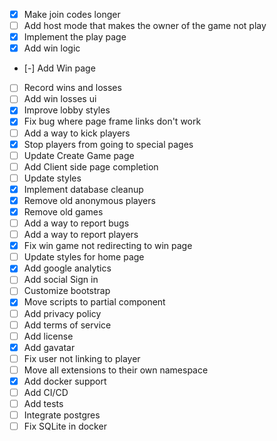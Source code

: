 - [x] Make join codes longer
- [ ] Add host mode that makes the owner of the game not play
- [x] Implement the play page
- [x] Add win logic
- [-] Add Win page
- [ ] Record wins and losses
- [ ] Add win losses ui
- [x] Improve lobby styles
- [x] Fix bug where page frame links don't work
- [ ] Add a way to kick players
- [x] Stop players from going to special pages
- [ ] Update Create Game page
- [ ] Add Client side page completion
- [ ] Update styles
- [x] Implement database cleanup
- [x] Remove old anonymous players
- [x] Remove old games
- [ ] Add a way to report bugs
- [ ] Add a way to report players
- [x] Fix win game not redirecting to win page
- [ ] Update styles for home page
- [x] Add google analytics
- [ ] Add social Sign in
- [ ] Customize bootstrap
- [x] Move scripts to partial component
- [ ] Add privacy policy
- [ ] Add terms of service
- [ ] Add license
- [x] Add gavatar
- [ ] Fix user not linking to player
- [ ] Move all extensions to their own namespace
- [x] Add docker support
- [ ] Add CI/CD
- [ ] Add tests
- [ ] Integrate postgres
- [ ] Fix SQLite in docker